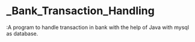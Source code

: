 # _Bank_Transaction_Handling
:A program to handle transaction in bank with the help of  Java with mysql as database.
